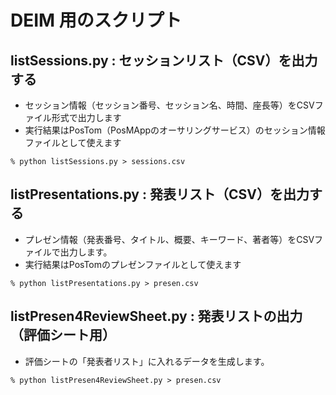 # DEIM 用のスクリプト
## listSessions.py : セッションリスト（CSV）を出力する
 * セッション情報（セッション番号、セッション名、時間、座長等）をCSVファイル形式で出力します
 * 実行結果はPosTom（PosMAppのオーサリングサービス）のセッション情報ファイルとして使えます
 
 ```
 % python listSessions.py > sessions.csv
 ```

## listPresentations.py : 発表リスト（CSV）を出力する
 * プレゼン情報（発表番号、タイトル、概要、キーワード、著者等）をCSVファイルで出力します。
 * 実行結果はPosTomのプレゼンファイルとして使えます

 ```
 % python listPresentations.py > presen.csv
 ```

## listPresen4ReviewSheet.py : 発表リストの出力（評価シート用）
 * 評価シートの「発表者リスト」に入れるデータを生成します。
 ```
 % python listPresen4ReviewSheet.py > presen.csv
 ```

